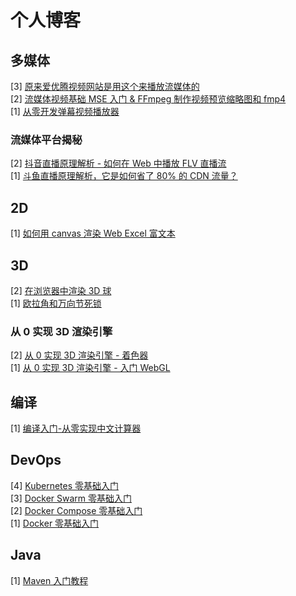 # 个人博客

## 多媒体

[3] [原来爱优腾视频网站是用这个来播放流媒体的](https://github.com/oyuyue/blog/issues/14)<br>
[2] [流媒体视频基础 MSE 入门 & FFmpeg 制作视频预览缩略图和 fmp4](https://github.com/oyuyue/blog/issues/13)<br>
[1] [从零开发弹幕视频播放器](https://github.com/oyuyue/blog/issues/12)

### 流媒体平台揭秘

[2] [抖音直播原理解析 - 如何在 Web 中播放 FLV 直播流](https://github.com/oyuyue/blog/issues/16)<br>
[1] [斗鱼直播原理解析，它是如何省了 80% 的 CDN 流量？](https://github.com/oyuyue/blog/issues/15)

## 2D

[1] [如何用 canvas 渲染 Web Excel 富文本](https://github.com/oyuyue/blog/issues/11)

## 3D

[2] [在浏览器中渲染 3D 球](https://github.com/oyuyue/blog/issues/8)<br>
[1] [欧拉角和万向节死锁](https://github.com/oyuyue/blog/issues/7)

### 从 0 实现 3D 渲染引擎

[2] [从 0 实现 3D 渲染引擎 - 着色器](https://github.com/oyuyue/blog/issues/10)<br>
[1] [从 0 实现 3D 渲染引擎 - 入门 WebGL](https://github.com/oyuyue/blog/issues/9)

## 编译

[1] [编译入门-从零实现中文计算器](https://github.com/oyuyue/blog/issues/6)

## DevOps

[4] [Kubernetes 零基础入门](https://github.com/oyuyue/blog/issues/4)<br>
[3] [Docker Swarm 零基础入门](https://github.com/oyuyue/blog/issues/3)<br>
[2] [Docker Compose 零基础入门](https://github.com/oyuyue/blog/issues/2)<br>
[1] [Docker 零基础入门](https://github.com/oyuyue/blog/issues/1)

## Java

[1] [Maven 入门教程](https://github.com/oyuyue/blog/issues/5)
